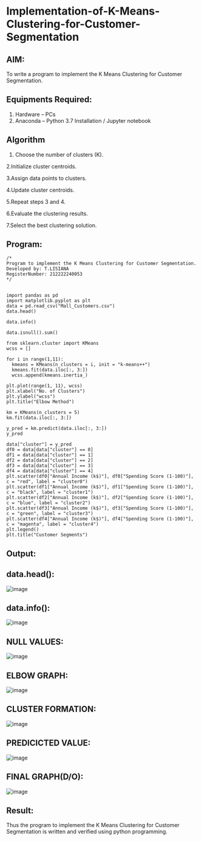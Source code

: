 # Implementation-of-K-Means-Clustering-for-Customer-Segmentation

## AIM:
To write a program to implement the K Means Clustering for Customer Segmentation.

## Equipments Required:
1. Hardware – PCs
2. Anaconda – Python 3.7 Installation / Jupyter notebook

## Algorithm

1. Choose the number of clusters (K).
   
2.Initialize cluster centroids.

3.Assign data points to clusters.

4.Update cluster centroids.

5.Repeat steps 3 and 4.

6.Evaluate the clustering results.

7.Select the best clustering solution.

## Program:
```
/*
Program to implement the K Means Clustering for Customer Segmentation.
Developed by: T.LISIANA
RegisterNumber: 212222240053 
*/


import pandas as pd
import matplotlib.pyplot as plt
data = pd.read_csv("Mall_Customers.csv")
data.head()

data.info()

data.isnull().sum()

from sklearn.cluster import KMeans
wcss = []

for i in range(1,11):
  kmeans = KMeans(n_clusters = i, init = "k-means++")
  kmeans.fit(data.iloc[:, 3:])
  wcss.append(kmeans.inertia_)
  
plt.plot(range(1, 11), wcss)
plt.xlabel("No. of Clusters")
plt.ylabel("wcss")
plt.title("Elbow Method")

km = KMeans(n_clusters = 5)
km.fit(data.iloc[:, 3:])

y_pred = km.predict(data.iloc[:, 3:])
y_pred

data["cluster"] = y_pred
df0 = data[data["cluster"] == 0]
df1 = data[data["cluster"] == 1]
df2 = data[data["cluster"] == 2]
df3 = data[data["cluster"] == 3]
df4 = data[data["cluster"] == 4]
plt.scatter(df0["Annual Income (k$)"], df0["Spending Score (1-100)"], c = "red", label = "cluster0")
plt.scatter(df1["Annual Income (k$)"], df1["Spending Score (1-100)"], c = "black", label = "cluster1")
plt.scatter(df2["Annual Income (k$)"], df2["Spending Score (1-100)"], c = "blue", label = "cluster2")
plt.scatter(df3["Annual Income (k$)"], df3["Spending Score (1-100)"], c = "green", label = "cluster3")
plt.scatter(df4["Annual Income (k$)"], df4["Spending Score (1-100)"], c = "magenta", label = "cluster4")
plt.legend()
plt.title("Customer Segments")

```

## Output:
## data.head():
![image](https://github.com/lisianathiruselvan/Implementation-of-K-Means-Clustering-for-Customer-Segmentation/assets/119389971/a99b007f-412b-4184-8c46-311d2306d1e1)


## data.info():
![image](https://github.com/lisianathiruselvan/Implementation-of-K-Means-Clustering-for-Customer-Segmentation/assets/119389971/405d5672-72b9-47f3-895f-80afdd51f4c9)

## NULL VALUES:
![image](https://github.com/lisianathiruselvan/Implementation-of-K-Means-Clustering-for-Customer-Segmentation/assets/119389971/619af637-1984-4b86-ac02-6fec79d96a98)


## ELBOW GRAPH:

![image](https://github.com/lisianathiruselvan/Implementation-of-K-Means-Clustering-for-Customer-Segmentation/assets/119389971/2a8e6709-389a-4e22-bf29-ff0ae8d640d6)


## CLUSTER FORMATION:
![image](https://github.com/lisianathiruselvan/Implementation-of-K-Means-Clustering-for-Customer-Segmentation/assets/119389971/6ebd4ea0-949e-4baa-bc20-53c6175b85ab)


## PREDICICTED VALUE:
![image](https://github.com/lisianathiruselvan/Implementation-of-K-Means-Clustering-for-Customer-Segmentation/assets/119389971/a0ef4355-0258-45ba-961f-d345a2fc44c1)


## FINAL GRAPH(D/O):
![image](https://github.com/lisianathiruselvan/Implementation-of-K-Means-Clustering-for-Customer-Segmentation/assets/119389971/ba759730-129b-4022-a064-4133acedca37)



## Result:
Thus the program to implement the K Means Clustering for Customer Segmentation is written and verified using python programming.
